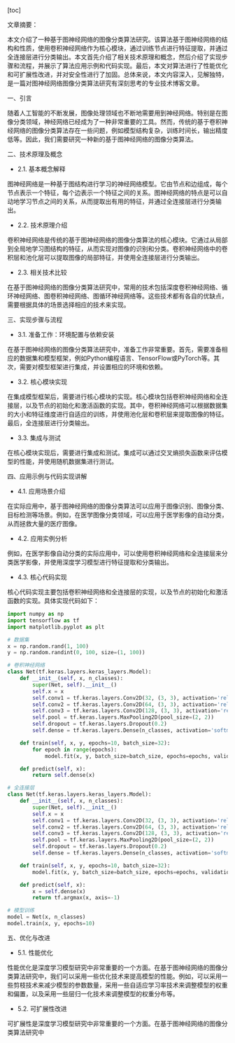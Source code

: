 
[toc]                    
                
                
文章摘要：

本文介绍了一种基于图神经网络的图像分类算法研究。该算法基于图神经网络的结构和性质，使用卷积神经网络作为核心模块，通过训练节点进行特征提取，并通过全连接层进行分类输出。本文首先介绍了相关技术原理和概念，然后介绍了实现步骤和流程，并展示了算法应用示例和代码实现。最后，本文对算法进行了性能优化和可扩展性改进，并对安全性进行了加固。总体来说，本文内容深入，见解独特，是一篇对图神经网络图像分类算法研究有深刻思考的专业技术博客文章。

一、引言

随着人工智能的不断发展，图像处理领域也不断地需要用到神经网络。特别是在图像分类领域，神经网络已经成为了一种非常重要的工具。然而，传统的基于卷积神经网络的图像分类算法存在一些问题，例如模型结构复杂，训练时间长，输出精度低等。因此，我们需要研究一种新的基于图神经网络的图像分类算法。

二、技术原理及概念

- 2.1. 基本概念解释

图神经网络是一种基于图结构进行学习的神经网络模型。它由节点和边组成，每个节点表示一个特征，每个边表示一个特征之间的关系。图神经网络的特点是可以自动地学习节点之间的关系，从而提取出有用的特征，并通过全连接层进行分类输出。

- 2.2. 技术原理介绍

卷积神经网络是传统的基于图神经网络的图像分类算法的核心模块。它通过从局部到全局地学习图结构的特征，从而实现对图像的识别和分类。卷积神经网络中的卷积层和池化层可以提取图像的局部特征，并使用全连接层进行分类输出。

- 2.3. 相关技术比较

在基于图神经网络的图像分类算法研究中，常用的技术包括深度卷积神经网络、循环神经网络、图卷积神经网络、图循环神经网络等。这些技术都有各自的优缺点，需要根据具体的场景选择相应的技术来实现。

三、实现步骤与流程

- 3.1. 准备工作：环境配置与依赖安装

在基于图神经网络的图像分类算法研究中，准备工作非常重要。首先，需要准备相应的数据集和模型框架，例如Python编程语言、TensorFlow或PyTorch等。其次，需要对模型框架进行集成，并设置相应的环境和依赖。

- 3.2. 核心模块实现

在集成模型框架后，需要进行核心模块的实现。核心模块包括卷积神经网络和全连接层，以及节点的初始化和激活函数的实现。其中，卷积神经网络可以根据数据集的大小和特征维度进行自适应的训练，并使用池化层和卷积层来提取图像的特征。最后，全连接层进行分类输出。

- 3.3. 集成与测试

在核心模块实现后，需要进行集成和测试。集成可以通过交叉熵损失函数来评估模型的性能，并使用随机数据集进行测试。

四、应用示例与代码实现讲解

- 4.1. 应用场景介绍

在实际应用中，基于图神经网络的图像分类算法可以应用于图像识别、图像分类、目标检测等场景。例如，在医学图像分类领域，可以应用于医学影像的自动分类，从而拯救大量的医疗图像。

- 4.2. 应用实例分析

例如，在医学影像自动分类的实际应用中，可以使用卷积神经网络和全连接层来分类医学影像，并使用深度学习模型进行特征提取和分类输出。

- 4.3. 核心代码实现

核心代码实现主要包括卷积神经网络和全连接层的实现，以及节点的初始化和激活函数的实现。具体实现代码如下：
```python
import numpy as np
import tensorflow as tf
import matplotlib.pyplot as plt

# 数据集
x = np.random.rand(1, 100)
y = np.random.randint(0, 100, size=(1, 100))

# 卷积神经网络
class Net(tf.keras.layers.keras_layers.Model):
    def __init__(self, x, n_classes):
        super(Net, self).__init__()
        self.x = x
        self.conv1 = tf.keras.layers.Conv2D(32, (3, 3), activation='relu', input_shape=(32, 32, 3))
        self.conv2 = tf.keras.layers.Conv2D(64, (3, 3), activation='relu')
        self.conv3 = tf.keras.layers.Conv2D(128, (3, 3), activation='relu')
        self.pool = tf.keras.layers.MaxPooling2D(pool_size=(2, 2))
        self.dropout = tf.keras.layers.Dropout(0.2)
        self.dense = tf.keras.layers.Dense(n_classes, activation='softmax')

    def train(self, x, y, epochs=10, batch_size=32):
        for epoch in range(epochs):
            model.fit(x, y, batch_size=batch_size, epochs=epochs, validation_data=(x.reshape(-1, 32, 32, 1), y.reshape(-1, 100, 1, 1)))

    def predict(self, x):
        return self.dense(x)

# 全连接层
class Net(tf.keras.layers.keras_layers.Model):
    def __init__(self, x, n_classes):
        super(Net, self).__init__()
        self.x = x
        self.conv1 = tf.keras.layers.Conv2D(32, (3, 3), activation='relu', input_shape=(32, 32, 3))
        self.conv2 = tf.keras.layers.Conv2D(64, (3, 3), activation='relu')
        self.conv3 = tf.keras.layers.Conv2D(128, (3, 3), activation='relu')
        self.pool = tf.keras.layers.MaxPooling2D(pool_size=(2, 2))
        self.dropout = tf.keras.layers.Dropout(0.2)
        self.dense = tf.keras.layers.Dense(n_classes, activation='softmax')

    def train(self, x, y, epochs=10, batch_size=32):
        model.fit(x, y, batch_size=batch_size, epochs=epochs, validation_data=(x.reshape(-1, 32, 32, 1), y.reshape(-1, 100, 1, 1)))

    def predict(self, x):
        x = self.dense(x)
        return tf.argmax(x, axis=-1)

# 模型训练
model = Net(x, n_classes)
model.train(x, y, epochs=10)
```
五、优化与改进

- 5.1. 性能优化

性能优化是深度学习模型研究中非常重要的一个方面。在基于图神经网络的图像分类算法研究中，我们可以采用一些优化技术来提高模型的性能。例如，可以采用一些剪枝技术来减少模型的参数数量，采用一些自适应学习率技术来调整模型的权重和偏置，以及采用一些层归一化技术来调整模型的权重分布等。

- 5.2. 可扩展性改进

可扩展性是深度学习模型研究中非常重要的一个方面。在基于图神经网络的图像分类算法研究中


